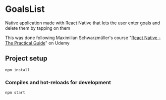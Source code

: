 # GoalsList
Native application made with React Native that lets the user enter goals and delete them by tapping on them <br />

This was done following Maximilian Schwarzmüller's course "[React Native - The Practical Guide](https://www.udemy.com/course/react-native-the-practical-guide/)" on Udemy

## Project setup
```
npm install
```

### Compiles and hot-reloads for development
```
npm start
```
